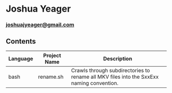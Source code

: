 # Joshua Yeager
### joshuajyeager@gmail.com

## Contents
| **Language** | **Project Name** | **Description**                                                                          |
|--------------|------------------|------------------------------------------------------------------------------------------|
| bash         | rename.sh        | Crawls through subdirectories to rename all MKV files into the SxxExx naming convention. |
